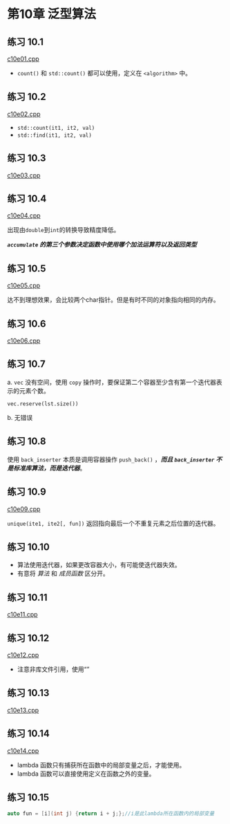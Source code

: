 # 第10章 泛型算法

## 练习 10.1

[c10e01.cpp](c10e01.cpp)

* `count()` 和 `std::count()` 都可以使用，定义在 `<algorithm>` 中。

## 练习 10.2

[c10e02.cpp](c10e02.cpp)

* `std::count(it1, it2, val)`
* `std::find(it1, it2, val)`

## 练习 10.3

[c10e03.cpp](c10e03.cpp)

## 练习 10.4

[c10e04.cpp](c10e04.cpp)

出现由`double`到`int`的转换导致精度降低。

***`accumulate` 的第三个参数决定函数中使用哪个加法运算符以及返回类型***

## 练习 10.5

[c10e05.cpp](c10e05.cpp)

达不到理想效果，会比较两个char指针。但是有时不同的对象指向相同的内存。

## 练习 10.6

[c10e06.cpp](c10e06.cpp)

## 练习 10.7

a. `vec` 没有空间，使用 `copy` 操作时，要保证第二个容器至少含有第一个迭代器表示的元素个数。

`vec.reserve(lst.size())`

b. 无错误

## 练习 10.8

使用 `back_inserter` 本质是调用容器操作 `push_back()` ，***而且 `back_inserter` 不是标准库算法，而是迭代器***。

## 练习 10.9

[c10e09.cpp](c10e09.cpp)

`unique(ite1, ite2[, fun])` 返回指向最后一个不重复元素之后位置的迭代器。

## 练习 10.10

* 算法使用迭代器，如果更改容器大小，有可能使迭代器失效。
* 有意将 *算法* 和 *成员函数* 区分开。

## 练习 10.11

[c10e11.cpp](c10e11.cpp)

## 练习 10.12

[c10e12.cpp](c10e12.cpp)

* 注意非库文件引用，使用“”

## 练习 10.13

[c10e13.cpp](c10e13.cpp)

## 练习 10.14

[c10e14.cpp](c10e14.cpp)

* lambda 函数只有捕获所在函数中的局部变量之后，才能使用。
* lambda 函数可以直接使用定义在函数之外的变量。

## 练习 10.15

``` c++
auto fun = [i](int j) {return i + j;};//i是此lambda所在函数内的局部变量
```